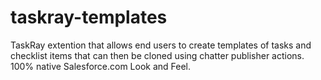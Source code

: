 # taskray-templates
TaskRay extention that allows end users to create templates of tasks and checklist items that can then be cloned using chatter publisher actions.  100% native Salesforce.com Look and Feel. 
